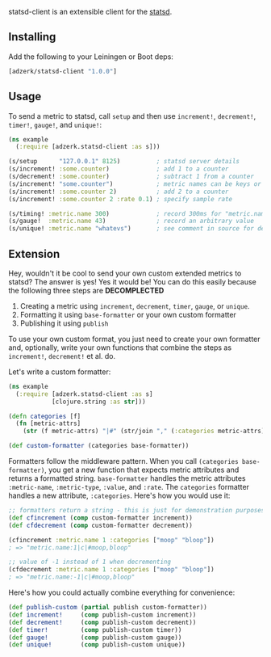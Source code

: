 statsd-client is an extensible client for the
[statsd](https://github.com/etsy/statsd).

## Installing

Add the following to your Leiningen or Boot deps:

```clojure
[adzerk/statsd-client "1.0.0"]
```

## Usage

To send a metric to statsd, call `setup` and then use `increment!`,
`decrement!`, `timer!`, `gauge!`, and `unique!`:

```clojure
(ns example
  (:require [adzerk.statsd-client :as s]))

(s/setup      "127.0.0.1" 8125)          ; statsd server details
(s/increment! :some.counter)             ; add 1 to a counter
(s/decrement! :some.counter)             ; subtract 1 from a counter
(s/increment! "some.counter")            ; metric names can be keys or strings
(s/increment! :some.counter 2)           ; add 2 to a counter
(s/increment! :some.counter 2 :rate 0.1) ; specify sample rate

(s/timing! :metric.name 300)             ; record 300ms for "metric.name"
(s/gauge!  :metric.name 43)              ; record an arbitrary value
(s/unique! :metric.name "whatevs")       ; see comment in source for details
```

## Extension

Hey, wouldn't it be cool to send your own custom extended metrics to
statsd? The answer is yes! Yes it would be! You can do this easily
because the following three steps are **DECOMPLECTED**

1. Creating a metric using `increment`, `decrement`, `timer`, `gauge`,
   or `unique`.
2. Formatting it using `base-formatter` or your own custom formatter
3. Publishing it using `publish`

To use your own custom format, you just need to create your own
formatter and, optionally, write your own functions that combine the
steps as `increment!`, `decrement!` et al. do.

Let's write a custom formatter:

```clojure
(ns example
  (:require [adzerk.statsd-client :as s]
            [clojure.string :as str]))

(defn categories [f]
  (fn [metric-attrs]
    (str (f metric-attrs) "|#" (str/join "," (:categories metric-attrs)))))

(def custom-formatter (categories base-formatter))
```

Formatters follow the middleware pattern. When you call `(categories
base-formatter)`, you get a new function that expects metric
attributes and returns a formatted string. `base-formatter` handles
the metric attributes `:metric-name`, `:metric-type`, `:value`, and
`:rate`. The `categories` formatter handles a new attribute,
`:categories`. Here's how you would use it:

```clojure
;; formatters return a string - this is just for demonstration purposes
(def cfincrement (comp custom-formatter increment))
(def cfdecrement (comp custom-formatter decrement))

(cfincrement :metric.name 1 :categories ["moop" "bloop"])
; => "metric.name:1|c|#moop,bloop"

;; value of -1 instead of 1 when decrementing
(cfdecrement :metric.name 1 :categories ["moop" "bloop"])
; => "metric.name:-1|c|#moop,bloop"
```

Here's how you could actually combine everything for convenience:

```clojure
(def publish-custom (partial publish custom-formatter))
(def increment!     (comp publish-custom increment))
(def decrement!     (comp publish-custom decrement))
(def timer!         (comp publish-custom timer))
(def gauge!         (comp publish-custom gauge))
(def unique!        (comp publish-custom unique))
```
